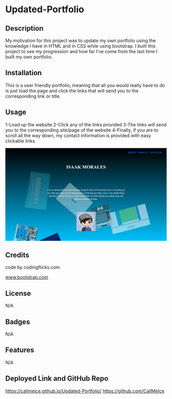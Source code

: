 # Updated-Portfolio

## Description

My motivation for this project was to update my own portfolio using the knowledge I have in HTML and in CSS while using bootstrap. I built this project to see my progression and how far I've come from the last time I built my own portfolio.

## Installation

This is a user friendly portfolio, meaning that all you would really have to do is just load the page and click the links that will send you to the corresponding link or title.

## Usage

1-Load up the website
2-Click any of the links provided
3-The links will send you to the corresponding site/page of the website
4-Finally, if you are to scroll all the way down, my contact information is provided with easy clickable links


![alt="Image of portfolio on website](./images/_C__Users_isaak_Desktop_homework_Updated-Portfolio_index.html.png)
## Credits

code by codingflicks.com

www.bootstrap.com

## License

N/A

## Badges

N/A

## Features

N/A

## Deployed Link and GitHub Repo

https://callmeice.github.io/Updated-Portfolio/
https://github.com/CallMeIce
